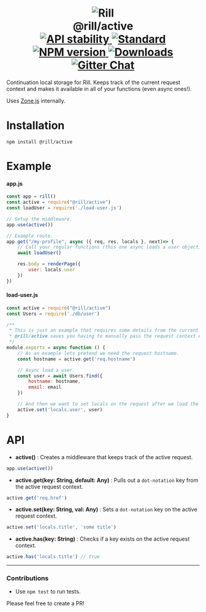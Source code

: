 <h1 align="center">
  <!-- Logo -->
  <img src="https://raw.githubusercontent.com/rill-js/rill/master/Rill-Icon.jpg" alt="Rill"/>
  <br/>
  @rill/active
	<br/>

  <!-- Stability -->
  <a href="https://nodejs.org/api/documentation.html#documentation_stability_index">
    <img src="https://img.shields.io/badge/stability-experimental-orange.svg?style=flat-square" alt="API stability"/>
  </a>
  <!-- Standard -->
  <a href="https://github.com/feross/standard">
    <img src="https://img.shields.io/badge/code%20style-standard-brightgreen.svg?style=flat-square" alt="Standard"/>
  </a>
  <!-- NPM version -->
  <a href="https://npmjs.org/package/@rill/active">
    <img src="https://img.shields.io/npm/v/@rill/active.svg?style=flat-square" alt="NPM version"/>
  </a>
  <!-- Downloads -->
  <a href="https://npmjs.org/package/@rill/active">
    <img src="https://img.shields.io/npm/dm/@rill/active.svg?style=flat-square" alt="Downloads"/>
  </a>
  <!-- Gitter Chat -->
  <a href="https://gitter.im/rill-js/rill">
    <img src="https://img.shields.io/gitter/room/rill-js/rill.svg?style=flat-square" alt="Gitter Chat"/>
  </a>
</h1>

Continuation local storage for Rill.
Keeps track of the current request context and makes it available in all of your functions (even async ones!).

Uses [Zone.js](https://github.com/angular/zone.js/) internally.

# Installation

```console
npm install @rill/active
```

# Example

#### app.js

```js
const app = rill()
const active = require("@rill/active")
const loadUser = require('./load-user.js')

// Setup the middleware.
app.use(active())

// Example route.
app.get("/my-profile", async ({ req, res, locals }, next)=> {
	// Call your regular functions (this one async loads a user object).
	await loadUser()

	res.body = renderPage({
		user: locals.user
	})
})
```

#### load-user.js

```js
const active = require("@rill/active")
const Users = require('./db/user')

/**
 * This is just an example that requires some details from the current request.
 * @rill/active saves you having to manually pass the request context everywhere.
 */
module.exports = async function () {
	// As an example lets pretend we need the request hostname.
	const hostname = active.get('req.hostname')

	// Async load a user.
	const user = await Users.find({
		hostname: hostname,
		email: email
	})

	// And then we want to set locals on the request after we load the user.
	active.set('locals.user', user)
}

```

# API

+ **active()** : Creates a middleware that keeps track of the active request.

```javascript
app.use(active())
```

+ **active.get(key: String, default: Any)** : Pulls out a `dot-notation` key from the active request context.

```javascript
active.get('req.href')
```

+ **active.set(key: String, val: Any)** : Sets a `dot-notation` key on the active request context.

```javascript
active.set('locals.title', 'some title')
```

+ **active.has(key: String)** : Checks if a key exists on the active request context.

```javascript
active.has('locals.title') // true
```

---

### Contributions

* Use `npm test` to run tests.

Please feel free to create a PR!
